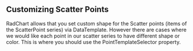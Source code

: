 ## Customizing Scatter Points
RadChart allows that you set custom shape for the Scatter points (items of the ScatterPoint series) via DataTemplate. However there are cases where we would like each point in our scatter series to have different shape or color. This is where you should use the PointTemplateSelector property.

[//]: <keywords: scatterpointseries, customize, cartesianchartgrid, databinding, mvvm, pointtemplateselector, datatemplate>